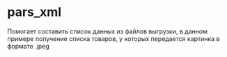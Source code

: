 # pars_xml
Помогает составить список данных из файлов выгрузки, в данном примере получение списка товаров, у которых передается картинка в формате .jpeg
